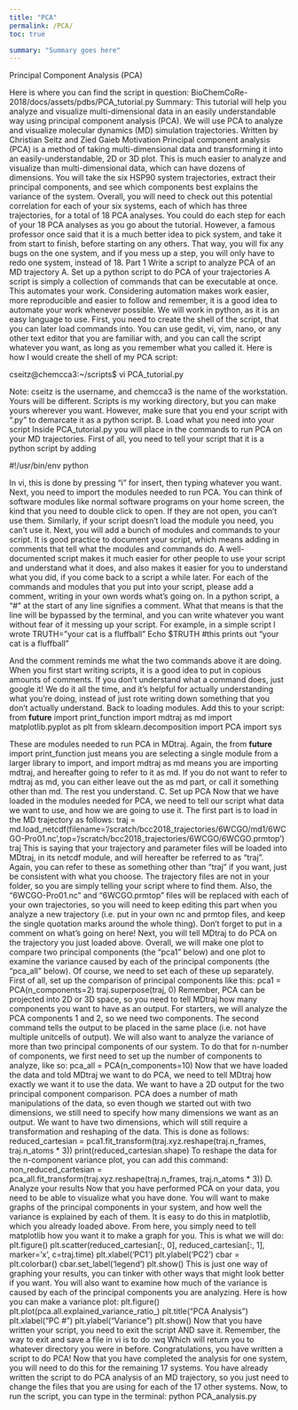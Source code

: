 ```yaml
---
title: "PCA"
permalink: /PCA/
toc: true

summary: "Summary goes here"
---
```


Principal Component Analysis (PCA)

Here is where you can find the script in question: BioChemCoRe-2018/docs/assets/pdbs/PCA_tutorial.py
Summary: This tutorial will help you analyze and visualize multi-dimensional data in an easily understandable way using principal component analysis (PCA). We will use PCA to analyze and visualize molecular dynamics (MD) simulation trajectories.
Written by Christian Seitz and Zied Gaieb
Motivation
Principal component analysis (PCA) is a method of taking multi-dimensional data and transforming it into an easily-understandable, 2D or 3D plot. This is much easier to analyze and visualize than multi-dimensional data, which can have dozens of dimensions. You will take the six HSP90 system trajectories, extract their principal components, and see which components best explains the variance of the system. Overall, you will need to check out this potential correlation for each of your six systems, each of which has three trajectories, for a total of 18 PCA analyses. You could do each step for each of your 18 PCA analyses as you go about the tutorial. However, a famous professor once said that it is a much better idea to pick system, and take it from start to finish, before starting on any others. That way, you will fix any bugs on the one system, and if you mess up a step, you will only have to redo one system, instead of 18.
Part 1 Write a script to analyze PCA of an MD trajectory
A.	Set up a python script to do PCA of your trajectories
A script is simply a collection of commands that can be executable at once. This automates your work. Considering automation makes work easier, more reproducible and easier to follow and remember, it is a good idea to automate your work whenever possible. 
We will work in python, as it is an easy language to use. First, you need to create the shell of the script, that you can later load commands into. You can use gedit, vi, vim, nano, or any other text editor that you are familiar with, and you can call the script whatever you want, as long as you remember what you called it. Here is how I would create the shell of my PCA script:

cseitz@chemcca3:~/scripts$ vi PCA_tutorial.py

Note: cseitz is the username, and chemcca3 is the name of the workstation. Yours will be different. Scripts is my working directory, but you can make yours wherever you want. However, make sure that you end your script with “.py” to demarcate it as a python script.
B.	Load what you need into your script
Inside PCA_tutorial.py you will place in the commands to run PCA on your MD trajectories. First of all, you need to tell your script that it is a python script by adding

#!/usr/bin/env python

In vi, this is done by pressing “i” for insert, then typing whatever you want.
Next, you need to import the modules needed to run PCA. You can think of software modules like normal software programs on your home screen, the kind that you need to double click to open. If they are not open, you can’t use them. Similarly, if your script doesn’t load the module you need, you can’t use it.
Next, you will add a bunch of modules and commands to your script. It is good practice to document your script, which means adding in comments that tell what the modules and commands do. A well-documented script makes it much easier for other people to use your script and understand what it does, and also makes it easier for you to understand what you did, if you come back to a script a while later. For each of the commands and modules that you put into your script, please add a comment, writing in your own words what’s going on. In a python script, a “#” at the start of any line signifies a comment. What that means is that the line will be bypassed by the terminal, and you can write whatever you want without fear of it messing up your script. For example, in a simple script I wrote
TRUTH=”your cat is a fluffball”
Echo $TRUTH
#this prints out “your cat is a fluffball”

And the comment reminds me what the two commands above it are doing. When you first start writing scripts, it is a good idea to put in copious amounts of comments. If you don’t understand what a command does, just google it! We do it all the time, and it’s helpful for actually understanding what you’re doing, instead of just rote writing down something that you don’t actually understand.
Back to loading modules. Add this to your script:
from __future__ import print_function
import mdtraj as md
import matplotlib.pyplot as plt
from sklearn.decomposition import PCA
import sys

These are modules needed to run PCA in MDtraj. Again, the from __future__ import print_function just means you are selecting a single module from a larger library to import, and import mdtraj as md means you are importing mdtraj, and hereafter going to refer to it as md. If you do not want to refer to mdtraj as md, you can either leave out the as md part, or call it something other than md. The rest you understand.
C.	Set up PCA
Now that we have loaded in the modules needed for PCA, we need to tell our script what data we want to use, and how we are going to use it. The first part is to load in the MD trajectory as follows:
traj = md.load_netcdf(filename=’/scratch/bcc2018_trajectories/6WCGO/md1/6WCGO-Pro01.nc’,top=’/scratch/bcc2018_trajectories/6WCGO/6WCGO.prmtop’)
traj
This is saying that your trajectory and parameter files will be loaded into MDtraj, in its netcdf module, and will hereafter be referred to as “traj”. Again, you can refer to these as something other than “traj” if you want, just be consistent with what you choose. The trajectory files are not in your folder, so you are simply telling your script where to find them. Also, the “6WCGO-Pro01.nc” and “6WCGO.prmtop” files will be replaced with each of your own trajectories, so you will need to keep editing this part when you analyze a new trajectory (i.e. put in your own nc and prmtop files, and keep the single quotation marks around the whole thing). Don’t forget to put in a comment on what’s going on here!
Next, you will tell MDtraj to do PCA on the trajectory you just loaded above. Overall, we will make one plot to compare two principal components (the “pca1” below) and one plot to examine the variance caused by each of the principal components (the “pca_all” below). Of course, we need to set each of these up separately. First of all, set up the comparison of principal components like this:
pca1 = PCA(n_components=2)
traj.superpose(traj, 0)
Remember, PCA can be projected into 2D or 3D space, so you need to tell MDtraj how many components you want to have as an output. For starters, we will analyze the PCA components 1 and 2, so we need two components. The second command tells the output to be placed in the same place (i.e. not have multiple unitcells of output).
We will also want to analyze the variance of more than two principal components of our system. To do that for n-number of components, we first need to set up the number of components to analyze, like so:
pca_all = PCA(n_components=10)
Now that we have loaded the data and told MDtraj we want to do PCA, we need to tell MDtraj how exactly we want it to use the data. We want to have a 2D output for the two principal component comparison. PCA does a number of math manipulations of the data, so even though we started out with two dimensions, we still need to specify how many dimensions we want as an output. We want to have two dimensions, which will still require a transformation and reshaping of the data. This is done as follows:
reduced_cartesian = pca1.fit_transform(traj.xyz.reshape(traj.n_frames, traj.n_atoms * 3))
print(reduced_cartesian.shape)
To reshape the data for the n-component variance plot, you can add this command:
non_reduced_cartesian = pca_all.fit_transform(traj.xyz.reshape(traj.n_frames, traj.n_atoms * 3))
D.	Analyze your results
Now that you have performed PCA on your data, you need to be able to visualize what you have done. You will want to make graphs of the principal components in your system, and how well the variance is explained by each of them. It is easy to do this in matplotlib, which you already loaded above. From here, you simply need to tell matplotlib how you want it to make a graph for you. This is what we will do:
plt.figure()
plt.scatter(reduced_cartesian[:, 0], reduced_cartesian[:, 1], marker=’x’, c=traj.time)
plt.xlabel(‘PC1’)
plt.ylabel(‘PC2’)
cbar = plt.colorbar()
cbar.set_label(‘legend’)
plt.show()
This is just one way of graphing your results, you can tinker with other ways that might look better if you want. You will also want to examine how much of the variance is caused by each of the principal components you are analyzing. Here is how you can make a variance plot:
plt.figure()
plt.plot(pca.all.explained_variance_ratio_)
plt.title(“PCA Analysis”)
plt.xlabel(“PC #”)
plt.ylabel(“Variance”)
plt.show()
Now that you have written your script, you need to exit the script AND save it. Remember, the way to exit and save a file in vi is to do 
:wq
Which will return you to whatever directory you were in before. Congratulations, you have written a script to do PCA! Now that you have completed the analysis for one system, you will need to do this for the remaining 17 systems. You have already written the script to do PCA analysis of an MD trajectory, so you just need to change the files that you are using for each of the 17 other systems. 
Now, to run the script, you can type in the terminal:
python PCA_analysis.py
